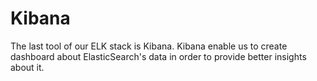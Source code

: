 # Kibana

The last tool of our ELK stack is Kibana. Kibana enable us to create dashboard about ElasticSearch's data in order to provide better 
insights about it.
